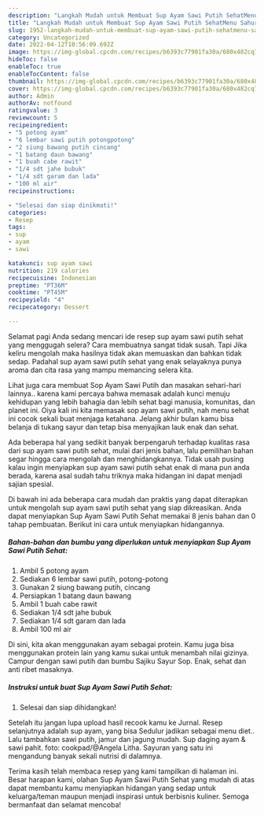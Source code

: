 ```yaml
---
description: "Langkah Mudah untuk Membuat Sup Ayam Sawi Putih SehatMenu Sahur"
title: "Langkah Mudah untuk Membuat Sup Ayam Sawi Putih SehatMenu Sahur"
slug: 1952-langkah-mudah-untuk-membuat-sup-ayam-sawi-putih-sehatmenu-sahur
category: Uncategorized
date: 2022-04-12T10:56:09.692Z
image: https://img-global.cpcdn.com/recipes/b6393c77901fa30a/680x482cq70/sup-ayam-sawi-putih-sehat-foto-resep-utama.jpg
hideToc: false
enableToc: true
enableTocContent: false
thumbnail: https://img-global.cpcdn.com/recipes/b6393c77901fa30a/680x482cq70/sup-ayam-sawi-putih-sehat-foto-resep-utama.jpg
cover: https://img-global.cpcdn.com/recipes/b6393c77901fa30a/680x482cq70/sup-ayam-sawi-putih-sehat-foto-resep-utama.jpg
author: Admin
authorAv: notfound
ratingvalue: 3
reviewcount: 5
recipeingredient:
- "5 potong ayam"
- "6 lembar sawi putih potongpotong"
- "2 siung bawang putih cincang"
- "1 batang daun bawang"
- "1 buah cabe rawit"
- "1/4 sdt jahe bubuk"
- "1/4 sdt garam dan lada"
- "100 ml air"
recipeinstructions:

- "Selesai dan siap dinikmati!"
categories:
- Resep
tags:
- sup
- ayam
- sawi

katakunci: sup ayam sawi 
nutrition: 219 calories
recipecuisine: Indonesian
preptime: "PT36M"
cooktime: "PT45M"
recipeyield: "4"
recipecategory: Dessert

---
```



Selamat pagi Anda sedang mencari ide resep sup ayam sawi putih sehat yang menggugah selera? Cara membuatnya sangat tidak susah. Tapi Jika keliru mengolah maka hasilnya tidak akan memuaskan dan bahkan tidak sedap. Padahal sup ayam sawi putih sehat yang enak selayaknya punya aroma dan cita rasa yang mampu memancing selera kita.


Lihat juga cara membuat Sop Ayam Sawi Putih dan masakan sehari-hari lainnya.. karena kami percaya bahwa memasak adalah kunci menuju kehidupan yang lebih bahagia dan lebih sehat bagi manusia, komunitas, dan planet ini. Oiya kali ini kita memasak sop ayam sawi putih, nah menu sehat ini cocok sekali buat menjaga ketahana. Jelang akhir bulan kamu bisa belanja di tukang sayur dan tetap bisa menyajikan lauk enak dan sehat.

Ada beberapa hal yang sedikit banyak berpengaruh terhadap kualitas rasa dari sup ayam sawi putih sehat, mulai dari jenis bahan, lalu pemilihan bahan segar hingga cara mengolah dan menghidangkannya. Tidak usah pusing kalau ingin menyiapkan sup ayam sawi putih sehat enak di mana pun anda berada, karena asal sudah tahu triknya maka hidangan ini dapat menjadi sajian spesial.


Di bawah ini ada beberapa cara mudah dan praktis yang dapat diterapkan untuk mengolah sup ayam sawi putih sehat yang siap dikreasikan. Anda dapat menyiapkan Sup Ayam Sawi Putih Sehat memakai 8 jenis bahan dan 0 tahap pembuatan. Berikut ini cara untuk menyiapkan hidangannya.

<!--inarticleads1-->

##### Bahan-bahan dan bumbu yang diperlukan untuk menyiapkan Sup Ayam Sawi Putih Sehat:

1. Ambil 5 potong ayam
1. Sediakan 6 lembar sawi putih, potong-potong
1. Gunakan 2 siung bawang putih, cincang
1. Persiapkan 1 batang daun bawang
1. Ambil 1 buah cabe rawit
1. Sediakan 1/4 sdt jahe bubuk
1. Sediakan 1/4 sdt garam dan lada
1. Ambil 100 ml air


Di sini, kita akan menggunakan ayam sebagai protein. Kamu juga bisa menggunakan protein lain yang kamu sukai untuk menambah nilai gizinya. Campur dengan sawi putih dan bumbu Sajiku Sayur Sop. Enak, sehat dan anti ribet masaknya. 

<!--inarticleads2-->

##### Instruksi untuk buat Sup Ayam Sawi Putih Sehat:


1. Selesai dan siap dihidangkan!

Setelah itu jangan lupa upload hasil recook kamu ke Jurnal. Resep selanjutnya adalah sup ayam, yang bisa Sedulur jadikan sebagai menu diet.. Lalu tambahkan sawi putih, jamur dan jagung mudah. Sup daging ayam &amp; sawi pahit. foto: cookpad/@Angela Litha. Sayuran yang satu ini mengandung banyak sekali nutrisi di dalamnya. 

Terima kasih telah membaca resep yang kami tampilkan di halaman ini. Besar harapan kami, olahan Sup Ayam Sawi Putih Sehat yang mudah di atas dapat membantu kamu menyiapkan hidangan yang sedap untuk keluarga/teman maupun menjadi inspirasi untuk berbisnis kuliner. Semoga bermanfaat dan selamat mencoba!
